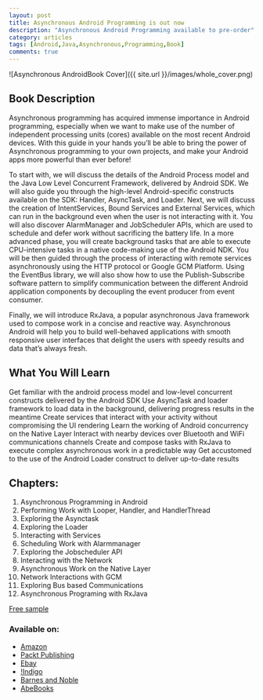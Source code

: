 ```yaml
---
layout: post
title: Asynchronous Android Programming is out now
description: "Asynchronous Android Programming available to pre-order"
category: articles
tags: [Android,Java,Asynchronous,Programming,Book]
comments: true
---
```


![Asynchronous AndroidBook Cover]({{ site.url }}/images/whole_cover.png)

## Book Description

Asynchronous programming has acquired immense importance in Android programming, especially when we want to make use of the number of independent processing units (cores) available on the most recent Android devices. With this guide in your hands you’ll be able to bring the power of Asynchronous programming to your own projects, and make your Android apps more powerful than ever before!

To start with, we will discuss the details of the Android Process model and the Java Low Level Concurrent Framework, delivered by Android SDK. We will also guide you through the high-level Android-specific constructs available on the SDK: Handler, AsyncTask, and Loader. Next, we will discuss the creation of IntentServices, Bound Services and External Services, which can run in the background even when the user is not interacting with it. You will also discover AlarmManager and JobScheduler APIs, which are used to schedule and defer work without sacrificing the battery life. In a more advanced phase, you will create background tasks that are able to execute CPU-intensive tasks in a native code-making use of the Android NDK. You will be then guided through the process of interacting with remote services asynchronously using the HTTP protocol or Google GCM Platform. Using the EventBus library, we will also show how to use the Publish-Subscribe software pattern to simplify communication between the different Android application components by decoupling the event producer from event consumer.

Finally, we will introduce RxJava, a popular asynchronous Java framework used to compose work in a concise and reactive way. Asynchronous Android will help you to build well-behaved applications with smooth responsive user interfaces that delight the users with speedy results and data that’s always fresh.


## What You Will Learn

Get familiar with the android process model and low-level concurrent constructs delivered by the Android SDK
Use AsyncTask and loader framework to load data in the background, delivering progress results in the meantime
Create services that interact with your activity without compromising the UI rendering
Learn the working of Android concurrency on the Native Layer
Interact with nearby devices over Bluetooth and WiFi communications channels
Create and compose tasks with RxJava to execute complex asynchronous work in a predictable way
Get accustomed to the use of the Android Loader construct to deliver up-to-date results

## Chapters:

1. Asynchronous Programming in Android
2. Performing Work with Looper, Handler, and HandlerThread
3. Exploring the Asynctask
4. Exploring the Loader
5. Interacting with Services
6. Scheduling Work with Alarmmanager
7. Exploring the Jobscheduler API
8. Interacting with the Network
9. Asynchronous Work on the Native Layer
10. Network Interactions with GCM
11. Exploring Bus based Communications
12. Asynchronous Programing with RxJava

[Free sample](https://www.packtpub.com/mapt/book/Application%20Development/9781785883248)

### Available on:

* [Amazon](https://www.amazon.co.uk/Asynchronous-Android-Programming-Helder-Vasconcelos/dp/1785883240/ref=pd_ecc_rvi_1)
* [Packt Publishing](https://www.packtpub.com/application-development/asynchronous-android-programming-second-edition)
* [Ebay](http://www.ebay.com/itm/like/191936032887?vectorid=229466&lgeo=1&item=191936032887&rmvSB=true)
* [!Indigo](https://www.chapters.indigo.ca/en-ca/books/asynchronous-android-programming/9781785885518-item.html?ikwid=helder+botelho&ikwsec=Books&ikwidx=0)
* [Barnes and Noble](http://www.barnesandnoble.com/w/asynchronous-android-programming-helder-vasconcelos/1123199680?ean=9781785883248&st=AFF&SID=BNB_DRS_ProductCatalogBN_20150928&2sid=Eurobuch+Gmbh_7559861_NA&sourceId=AFFEurobuch+GmbhM000021)
* [AbeBooks](http://www.abebooks.com/servlet/BookDetailsPL?bi=19551722043&clickid=w9p12z3Ph11XV9WWpKQ0bz0FUkk2ikTlS31kUQ0&cm_mmc=aff-_-ir-_-72163-_-77798&ref=imprad72163&afn_sr=impact)
